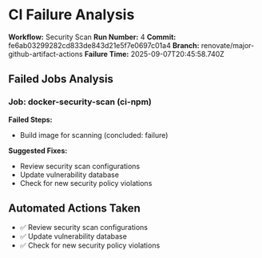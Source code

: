 # CI Failure Analysis

**Workflow:** Security Scan
**Run Number:** 4
**Commit:** fe6ab03299282cd833de843d21e5f7e0697c01a4
**Branch:** renovate/major-github-artifact-actions
**Failure Time:** 2025-09-07T20:45:58.740Z

## Failed Jobs Analysis

### Job: docker-security-scan (ci-npm)
**Failed Steps:**
- Build image for scanning (concluded: failure)

**Suggested Fixes:**
- Review security scan configurations
- Update vulnerability database
- Check for new security policy violations

## Automated Actions Taken
- ✅ Review security scan configurations
- ✅ Update vulnerability database
- ✅ Check for new security policy violations
